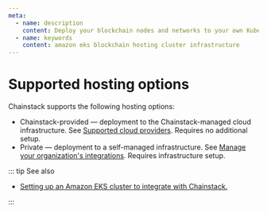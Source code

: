 ```yaml
---
meta:
  - name: description
    content: Deploy your blockchain nodes and networks to your own Kubernetes cluster.
  - name: keywords
    content: amazon eks blockchain hosting cluster infrastructure
---
```


# Supported hosting options

Chainstack supports the following hosting options:

* Chainstack-provided — deployment to the Chainstack-managed cloud infrastructure. See [Supported cloud providers](/platform/supported-cloud-hosting-providers). Requires no additional setup.
* Private — deployment to a self-managed infrastructure. See [Manage your organization's integrations](/platform/manage-your-organizations-integrations). Requires infrastructure setup.

::: tip See also

* <a href="https://support.chainstack.com/hc/en-us/articles/900004174426" target="_blank">Setting up an Amazon EKS cluster to integrate with Chainstack.</a>

:::
